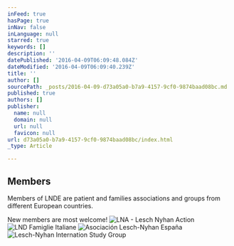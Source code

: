 ```yaml
---
inFeed: true
hasPage: true
inNav: false
inLanguage: null
starred: true
keywords: []
description: ''
datePublished: '2016-04-09T06:09:48.084Z'
dateModified: '2016-04-09T06:09:40.239Z'
title: ''
author: []
sourcePath: _posts/2016-04-09-d73a05a0-b7a9-4157-9cf0-9874baad08bc.md
published: true
authors: []
publisher:
  name: null
  domain: null
  url: null
  favicon: null
url: d73a05a0-b7a9-4157-9cf0-9874baad08bc/index.html
_type: Article

---
```

## Members

Members of LNDE are patient and families associations and groups from different European countries.

New members are most welcome!
![LNA - Lesch Nyhan Action](https://s3-us-west-2.amazonaws.com/the-grid-img/p/a45e50330360ead5b5f2db508f6e165e2e49717b.png)
![LND Famiglie Italiane](https://s3-us-west-2.amazonaws.com/the-grid-img/p/0cac9e6250f9f6288cc6db46b676ceee7914f8cb.png)
![Asociación Lesch-Nyhan España](https://s3-us-west-2.amazonaws.com/the-grid-img/p/90e8452e361fb352bb8f01f091b191c05e356416.png)
![Lesch-Nyhan Internation Study Group](https://s3-us-west-2.amazonaws.com/the-grid-img/p/28baf0d02b2faf44ed0515d746a1a53506844dec.png)